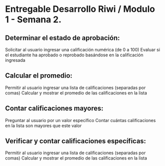 # Entregable Desarrollo Riwi / Modulo 1 - Semana 2.

## Determinar el estado de aprobación:
Solicitar al usuario ingresar una calificación numérica (de 0 a 100)
Evaluar si el estudiante ha aprobado o reprobado basándose en la calificación ingresada

## Calcular el promedio:
Permitir al usuario ingresar una lista de calificaciones (separadas por comas)
Calcular y mostrar el promedio de las calificaciones en la lista

## Contar calificaciones mayores:
Preguntar al usuario por un valor específico
Contar cuántas calificaciones en la lista son mayores que este valor

## Verificar y contar calificaciones específicas:
Permitir al usuario ingresar una lista de calificaciones (separadas por comas)
Calcular y mostrar el promedio de las calificaciones en la lista
